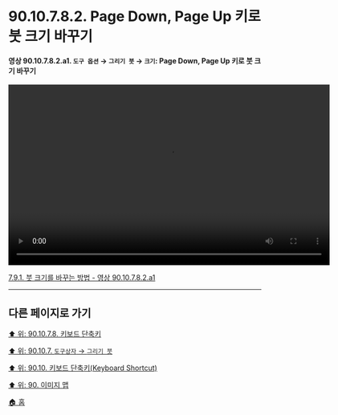 # 90.10.7.8.2. Page Down, Page Up 키로 붓 크기 바꾸기

<a id="90-10-07-08-02-a1"></a>

#### 영상 90.10.7.8.2.a1. `도구 옵션` → `그리기 붓` → `크기`: Page Down, Page Up 키로 붓 크기 바꾸기
<video controls="controls" width="640" height="360" src="https://github.com/wonder13662/gimp/assets/15767104/38119326-09e4-4b1a-b2e3-f85871e6d9f3"></video>

[7.9.1. 붓 크기를 바꾸는 방법 - 영상 90.10.7.8.2.a1](./07-09-01-how-to-change-the-size-of-a-brush.md#90-10-07-08-02-a1)

***

## 다른 페이지로 가기

[⬆️ 위: 90.10.7.8. 키보드 단축키](./90-10-07-08-00-keyboard_shortcut.md)

[⬆️ 위: 90.10.7. `도구상자` → `그리기 붓`](./90-10-07-00-tool_box-paint_brush.md)

[⬆️ 위: 90.10. 키보드 단축키(Keyboard Shortcut)](./90-10-00-keyboard_shortcut.md)

[⬆️ 위: 90. 이미지 맵](./90-00-image-map.md)

[🏠 홈](./00-home.md)